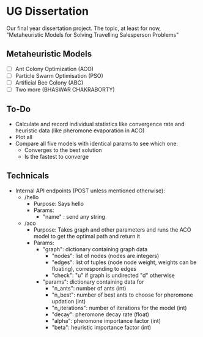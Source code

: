 # UG Dissertation

Our final year dissertation project. The topic, at least for now, "Metaheuristic Models for Solving Travelling Salesperson Problems"

## Metaheuristic Models

- [ ] Ant Colony Optimization (ACO)
- [ ] Particle Swarm Optimisation (PSO)
- [ ] Artificial Bee Colony (ABC)
- [ ] Two more (BHASWAR CHAKRABORTY)

## To-Do

- Calculate and record individual statistics like convergence rate and heuristic data (like pheromone evaporation in ACO)
- Plot all
- Compare all five models with identical params to see which one:
  - Converges to the best solution
  - Is the fastest to converge

## Technicals

- Internal API endpoints (POST unless mentioned otherwise):
  - /hello
    - Purpose: Says hello
    - Params:
      - "name" : send any string
  - /aco
    - Purpose: Takes graph and other parameters and runs the ACO model to get the optimal path and return it
    - Params:
      - "graph": dictionary containing graph data
        - "nodes": list of nodes (nodes are integers)
        - "edges": list of tuples (node node weight, weights can be floating), corresponding to edges
        - "check": "u" if graph is undirected "d" otherwise
      - "params": dictionary containing data for
        - "n_ants": number of ants (int)
        - "n_best": number of best ants to choose for pheromone updation (int)
        - "n_iterations": number of iterations for the model (int)
        - "decay": pheromone decay rate (float)
        - "alpha": pheromone importance factor (int)
        - "beta": heuristic importance factor (int)
